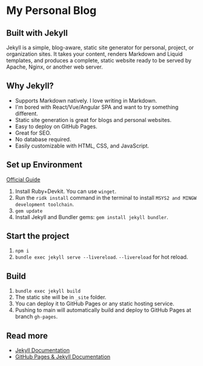 # My Personal Blog

## Built with Jekyll

Jekyll is a simple, blog-aware, static site generator for personal, project, or organization sites. It takes your content, renders Markdown and Liquid templates, and produces a complete, static website ready to be served by Apache, Nginx, or another web server.

## Why Jekyll?

- Supports Markdown natively. I love writing in Markdown.
- I'm bored with React/Vue/Angular SPA and want to try something different.
- Static site generation is great for blogs and personal websites.
- Easy to deploy on GitHub Pages.
- Great for SEO.
- No database required.
- Easily customizable with HTML, CSS, and JavaScript.

## Set up Environment

[Official Guide](https://jekyllrb.com/docs/installation/)

1. Install Ruby+Devkit. You can use `winget`.
2. Run the `ridk install` command in the terminal to install `MSYS2 and MINGW development toolchain`.
3. `gem update`
4. Install Jekyll and Bundler gems: `gem install jekyll bundler`.

## Start the project

1. `npm i`
2. `bundle exec jekyll serve --livereload`. `--livereload` for hot reload.

## Build

1. `bundle exec jekyll build`
2. The static site will be in `_site` folder.
3. You can deploy it to GitHub Pages or any static hosting service.
4. Pushing to main will automatically build and deploy to GitHub Pages at branch `gh-pages`.

## Read more

- [Jekyll Documentation](https://jekyllrb.com/docs/home/)
- [GitHub Pages & Jekyll Documentation](https://docs.github.com/en/pages/setting-up-a-github-pages-site-with-jekyll/about-github-pages-and-jekyll)